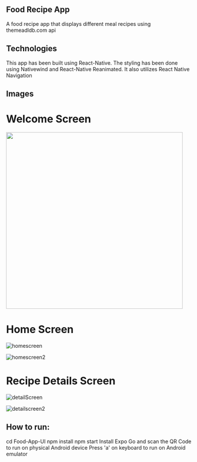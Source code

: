 ## Food Recipe App
A food recipe app that displays different meal recipes using themeadldb.com api
## Technologies
This app has been built using React-Native. The styling has been done using Nativewind and React-Native Reanimated. It also utilizes React Native Navigation
## Images
# Welcome Screen
<img src="https://github.com/AndreOpollo/Food-Recipe-App/assets/98306500/6cb7b5ef-ddc6-40b6-8ec4-a04a71cab00c" width="480" height="480">

# Home Screen

![homescreen](https://github.com/AndreOpollo/Food-Recipe-App/assets/98306500/cb5561a1-4780-4fd2-abbb-d32b2795a601)

![homescreen2](https://github.com/AndreOpollo/Food-Recipe-App/assets/98306500/a82179fa-5e66-43f2-8c3d-b23ca038781f)

# Recipe Details Screen

![detailScreen](https://github.com/AndreOpollo/Food-Recipe-App/assets/98306500/fc45add1-089b-422c-b410-e68c2d621e80)

![detailscreen2](https://github.com/AndreOpollo/Food-Recipe-App/assets/98306500/5b8c6bcc-4fb5-420c-beba-7c1451be04e2)

## How to run:
cd Food-App-UI
npm install
npm start
Install Expo Go and scan the QR Code to run on physical Android device
Press 'a' on keyboard to run on Android emulator

